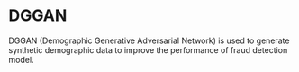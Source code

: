 # DGGAN
DGGAN (Demographic Generative Adversarial Network) is used to generate synthetic demographic data to improve the performance of fraud detection model.
